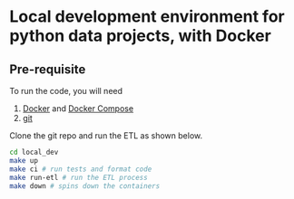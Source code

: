 # Local development environment for python data projects, with Docker


## Pre-requisite

To run the code, you will need

1. [Docker](https://docs.docker.com/get-docker/) and [Docker Compose](https://docs.docker.com/compose/install/)
2. [git](https://git-scm.com/book/en/v2/Getting-Started-Installing-Git)

Clone the git repo and run the ETL as shown below.

```bash
cd local_dev
make up
make ci # run tests and format code
make run-etl # run the ETL process
make down # spins down the containers
```
